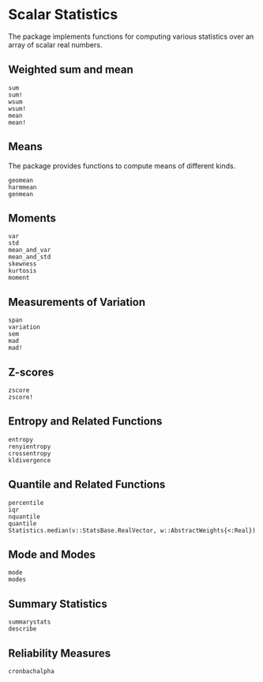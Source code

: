 # Scalar Statistics

The package implements functions for computing various statistics over an array of scalar real numbers.

## Weighted sum and mean

```@docs
sum
sum!
wsum
wsum!
mean
mean!
```

## Means

The package provides functions to compute means of different kinds.

```@docs
geomean
harmmean
genmean
```

## Moments

```@docs
var
std
mean_and_var
mean_and_std
skewness
kurtosis
moment
```

## Measurements of Variation

```@docs
span
variation
sem
mad
mad!
```

## Z-scores

```@docs
zscore
zscore!
```

## Entropy and Related Functions

```@docs
entropy
renyientropy
crossentropy
kldivergence
```

## Quantile and Related Functions

```@docs
percentile
iqr
nquantile
quantile
Statistics.median(v::StatsBase.RealVector, w::AbstractWeights{<:Real})
```

## Mode and Modes

```@docs
mode
modes
```

## Summary Statistics

```@docs
summarystats
describe
```

## Reliability Measures

```@docs
cronbachalpha
```
